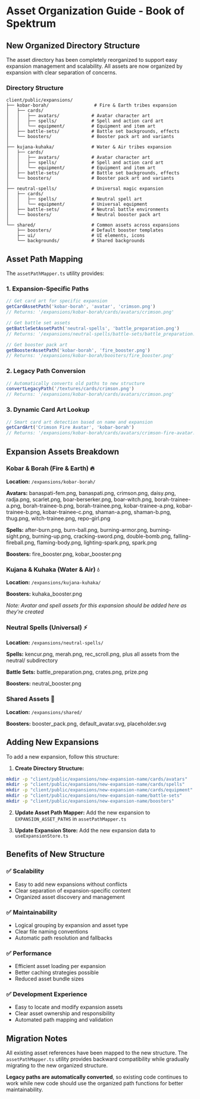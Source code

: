 # Asset Organization Guide - Book of Spektrum

## New Organized Directory Structure

The asset directory has been completely reorganized to support easy expansion management and scalability. All assets are now organized by expansion with clear separation of concerns.

### Directory Structure

```
client/public/expansions/
├── kobar-borah/                 # Fire & Earth tribes expansion
│   ├── cards/
│   │   ├── avatars/            # Avatar character art
│   │   ├── spells/             # Spell and action card art
│   │   └── equipment/          # Equipment and item art
│   ├── battle-sets/            # Battle set backgrounds, effects
│   └── boosters/               # Booster pack art and variants
│
├── kujana-kuhaka/              # Water & Air tribes expansion
│   ├── cards/
│   │   ├── avatars/            # Avatar character art
│   │   ├── spells/             # Spell and action card art
│   │   └── equipment/          # Equipment and item art
│   ├── battle-sets/            # Battle set backgrounds, effects
│   └── boosters/               # Booster pack art and variants
│
├── neutral-spells/             # Universal magic expansion
│   ├── cards/
│   │   ├── spells/             # Neutral spell art
│   │   └── equipment/          # Universal equipment
│   ├── battle-sets/            # Neutral battle environments
│   └── boosters/               # Neutral booster pack art
│
└── shared/                     # Common assets across expansions
    ├── boosters/               # Default booster templates
    ├── ui/                     # UI elements, icons
    └── backgrounds/            # Shared backgrounds
```

## Asset Path Mapping

The `assetPathMapper.ts` utility provides:

### 1. Expansion-Specific Paths
```typescript
// Get card art for specific expansion
getCardAssetPath('kobar-borah', 'avatar', 'crimson.png')
// Returns: '/expansions/kobar-borah/cards/avatars/crimson.png'

// Get battle set assets
getBattleSetAssetPath('neutral-spells', 'battle_preparation.png')
// Returns: '/expansions/neutral-spells/battle-sets/battle_preparation.png'

// Get booster pack art
getBoosterAssetPath('kobar-borah', 'fire_booster.png')
// Returns: '/expansions/kobar-borah/boosters/fire_booster.png'
```

### 2. Legacy Path Conversion
```typescript
// Automatically converts old paths to new structure
convertLegacyPath('/textures/cards/crimson.png')
// Returns: '/expansions/kobar-borah/cards/avatars/crimson.png'
```

### 3. Dynamic Card Art Lookup
```typescript
// Smart card art detection based on name and expansion
getCardArt('Crimson Fire Avatar', 'kobar-borah')
// Returns: '/expansions/kobar-borah/cards/avatars/crimson-fire-avatar.png'
```

## Expansion Assets Breakdown

### Kobar & Borah (Fire & Earth) 🔥
**Location:** `/expansions/kobar-borah/`

**Avatars:** banaspati-fem.png, banaspati.png, crimson.png, daisy.png, radja.png, scarlet.png, boar-berserker.png, boar-witch.png, borah-trainee-a.png, borah-trainee-b.png, borah-trainee.png, kobar-trainee-a.png, kobar-trainee-b.png, kobar-trainee-c.png, shaman-a.png, shaman-b.png, thug.png, witch-trainee.png, repo-girl.png

**Spells:** after-burn.png, burn-ball.png, burning-armor.png, burning-sight.png, burning-up.png, cracking-sword.png, double-bomb.png, falling-fireball.png, flaming-body.png, lighting-spark.png, spark.png

**Boosters:** fire_booster.png, kobar_booster.png

### Kujana & Kuhaka (Water & Air) 💧
**Location:** `/expansions/kujana-kuhaka/`

**Boosters:** kuhaka_booster.png

*Note: Avatar and spell assets for this expansion should be added here as they're created*

### Neutral Spells (Universal) ⚡
**Location:** `/expansions/neutral-spells/`

**Spells:** kencur.png, merah.png, rec_scroll.png, plus all assets from the neutral/ subdirectory

**Battle Sets:** battle_preparation.png, crates.png, prize.png

**Boosters:** neutral_booster.png

### Shared Assets 🔄
**Location:** `/expansions/shared/`

**Boosters:** booster_pack.png, default_avatar.svg, placeholder.svg

## Adding New Expansions

To add a new expansion, follow this structure:

1. **Create Directory Structure:**
```bash
mkdir -p "client/public/expansions/new-expansion-name/cards/avatars"
mkdir -p "client/public/expansions/new-expansion-name/cards/spells"
mkdir -p "client/public/expansions/new-expansion-name/cards/equipment"
mkdir -p "client/public/expansions/new-expansion-name/battle-sets"
mkdir -p "client/public/expansions/new-expansion-name/boosters"
```

2. **Update Asset Path Mapper:**
Add the new expansion to `EXPANSION_ASSET_PATHS` in `assetPathMapper.ts`

3. **Update Expansion Store:**
Add the new expansion data to `useExpansionStore.ts`

## Benefits of New Structure

### ✅ **Scalability**
- Easy to add new expansions without conflicts
- Clear separation of expansion-specific content
- Organized asset discovery and management

### ✅ **Maintainability**
- Logical grouping by expansion and asset type
- Clear file naming conventions
- Automatic path resolution and fallbacks

### ✅ **Performance**
- Efficient asset loading per expansion
- Better caching strategies possible
- Reduced asset bundle sizes

### ✅ **Development Experience**
- Easy to locate and modify expansion assets
- Clear asset ownership and responsibility
- Automated path mapping and validation

## Migration Notes

All existing asset references have been mapped to the new structure. The `assetPathMapper.ts` utility provides backward compatibility while gradually migrating to the new organized structure.

**Legacy paths are automatically converted**, so existing code continues to work while new code should use the organized path functions for better maintainability.
